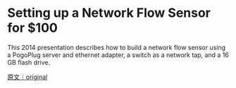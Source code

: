
# Setting up a Network Flow Sensor for $100

This 2014 presentation describes how to build a network flow sensor using a PogoPlug server and ethernet adapter, a switch as a network tap, and a 16 GB flash drive.

[原文｜original](https://insights.sei.cmu.edu/library/setting-up-a-network-flow-sensor-for-100/)
        